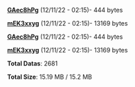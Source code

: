 [**GAec8hPg**](/data/GAec8hPg.txt) (12/11/22 - 02:15)- 444 bytes

[**mEK3xxyg**](/data/mEK3xxyg.txt) (12/11/22 - 02:15)- 13169 bytes

[**GAec8hPg**](/data/GAec8hPg.txt) (12/11/22 - 02:15)- 444 bytes

[**mEK3xxyg**](/data/mEK3xxyg.txt) (12/11/22 - 02:15)- 13169 bytes

**Total Datas**: 2681

**Total Size**: 15.19 MB / 15.2 MB
